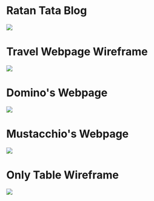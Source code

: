 <h1> Ratan Tata Blog </h1>

<a href="https://github.com/Rohit-Pakhre09/HTML-Projects/tree/main/Blog"><img src="https://github.com/Rohit-Pakhre09/HTML-Projects/blob/ee5ba0528f0f67f1bc24d8ada925034c9ba68e44/Blog/Images/Ratan%20Tata%20Blog.png"></a>

<h1> Travel Webpage Wireframe </h1>

<a href="https://github.com/Rohit-Pakhre09/HTML-Projects/tree/main/Wireframe"> <img src="https://github.com/Rohit-Pakhre09/HTML-Projects/blob/ee5ba0528f0f67f1bc24d8ada925034c9ba68e44/Wireframe/Images/Wireframe.png"> </a>

<h1> Domino's Webpage </h1>

<a href="https://github.com/Rohit-Pakhre09/HTML-Projects/tree/main/Domino's%20Website"> <img src="https://github.com/Rohit-Pakhre09/HTML-Projects/blob/ee5ba0528f0f67f1bc24d8ada925034c9ba68e44/Domino's%20Website/Images/Domino's.png"> </a>

<h1> Mustacchio's Webpage </h1>

<a href="https://github.com/Rohit-Pakhre09/HTML-Projects/tree/main/Mustacchio%20Webstructure"><img src="https://github.com/Rohit-Pakhre09/HTML-Projects/blob/ee5ba0528f0f67f1bc24d8ada925034c9ba68e44/Mustacchio%20Webstructure/Images/Mustacchio.png"> </a>

<h1> Only Table Wireframe </h1>

<a href="https://github.com/Rohit-Pakhre09/HTML-Projects/tree/main/Only%20Table%20Wireframe"> <img src="https://github.com/Rohit-Pakhre09/HTML-Projects/blob/ee5ba0528f0f67f1bc24d8ada925034c9ba68e44/Only%20Table%20Wireframe/Only%20Table%20Wireframe.png"> </a>
